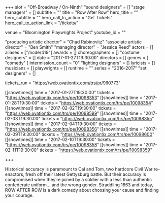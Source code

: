 +++
slot = "Off-Broadway / On-Ninth"
"sound designers" = []
"stage managers" = []
subtitle = ""
title = "Row After Row"
hero_title = ""
hero_subtitle = ""
hero_call_to_action = "Get Tickets"
hero_call_to_action_link = "/tickets/"

venue = "Bloomington Playwrights Project"
youtube_id = ""

"producing artistic director" = "Chad Rabinovitz"
"associate artistic director" = "Ben Smith"
"managing director" = "Jessica Reed"
actors = []
aliases = ["/node/419"]
awards = []
choreographers = []
"costume designers" = []
date = "2017-01-27T19:30:00"
directors = []
genres = [
  "comedy"
]
intermission_count = "0"
"lighting designers" = []
lyricists = []
musicians = []
playwrights = []
runtime = ""
series = "2016-2017"
"set designers" = []

tickets_run = "https://web.ovationtix.com/trs/pr/960773"

[[showtimes]]
time = "2017-01-27T19:30:00"
tickets = "https://web.ovationtix.com/trs/pe/10098353"
[[showtimes]]
time = "2017-01-28T19:30:00"
tickets = "https://web.ovationtix.com/trs/pe/10098354"
[[showtimes]]
time = "2017-02-02T19:30:00"
tickets = "https://web.ovationtix.com/trs/pe/10098599"
[[showtimes]]
time = "2017-02-03T19:30:00"
tickets = "https://web.ovationtix.com/trs/pe/10098355"
[[showtimes]]
time = "2017-02-04T19:30:00"
tickets = "https://web.ovationtix.com/trs/pe/10098356"
[[showtimes]]
time = "2017-02-09T19:30:00"
tickets = "https://web.ovationtix.com/trs/pe/10098600"
[[showtimes]]
time = "2017-02-10T19:30:00"
tickets = "https://web.ovationtix.com/trs/pe/10098358"
[[showtimes]]
time = "2017-02-11T19:30:00"
tickets = "https://web.ovationtix.com/trs/pe/10098359"

+++

Historical accuracy is paramount to Cal and Tom, two hardcore Civil War re-enactors, fresh off their latest Gettysburg battle. But their accuracy is compromised when they’re joined by a soldier with a less than authentic confederate uniform... and the wrong gender. Straddling 1863 and today, ROW AFTER ROW is a dark comedy about choosing your cause and finding your courage.
